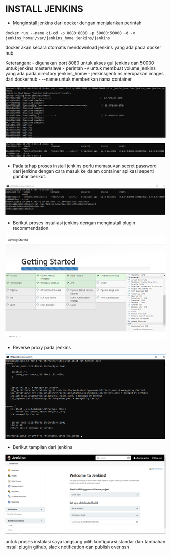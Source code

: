 # INSTALL JENKINS

- Menginstall jenkins dari docker dengan menjalankan perintah

```
docker run --name ci-cd -p 8080:8080 -p 50000:50000 -d -v jenkins_home:/var/jenkins_home jenkins/jenkins
```

docker akan secara otomatis mendownload jenkins yang ada pada docker hub

Keterangan: 
	- digunakan port 8080 untuk akses gui jenkins dan 50000 untuk jenkins master/slave
	- perintah -v untuk membuat volume jenkins yang ada pada directory jenkins_home
	- jenkins/jenkins merupakan images dari dockerhub
    - --name untuk memberikan nama container

![text](./asset/jenkins-nonfile/1.png)

![text](./asset/jenkins-nonfile/2.png)

- Pada tahap proses install jenkins perlu memasukan secret password dari jenkins dengan cara masuk ke dalam container aplikasi seperti gambar berikut.

![text](./asset/jenkins-nonfile/4.png)

- Berikut proses installasi jenkins dengan menginstall plugin recommendation.

![text](./asset/jenkins-nonfile/5.png)


- Reverse proxy pada jenkins

![text](./asset/jenkins-nonfile/3.png)

- Berikut tampilan dari jenkins 

![text](./asset/jenkins-nonfile/6.png)


untuk proses instalasi saya langsung pilih konfigurasi standar dan tambahan install plugin github, slack notification dan publish over ssh
